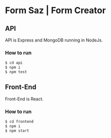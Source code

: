 # Form Saz | Form Creator

## API

API is Express and MongoDB running in NodeJs.

### How to run

```bash
$ cd api
$ npm i
$ npm test
```

## Front-End

Front-End is React.

### How to run

```bash
$ cd frontend
$ npm i
$ npm start
```